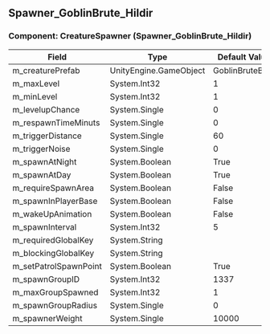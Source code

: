 ## Spawner_GoblinBrute_Hildir

### Component: CreatureSpawner (Spawner_GoblinBrute_Hildir)

|Field|Type|Default Value|
|---|---|---|
|m_creaturePrefab|UnityEngine.GameObject|GoblinBruteBros|
|m_maxLevel|System.Int32|1|
|m_minLevel|System.Int32|1|
|m_levelupChance|System.Single|0|
|m_respawnTimeMinuts|System.Single|0|
|m_triggerDistance|System.Single|60|
|m_triggerNoise|System.Single|0|
|m_spawnAtNight|System.Boolean|True|
|m_spawnAtDay|System.Boolean|True|
|m_requireSpawnArea|System.Boolean|False|
|m_spawnInPlayerBase|System.Boolean|False|
|m_wakeUpAnimation|System.Boolean|False|
|m_spawnInterval|System.Int32|5|
|m_requiredGlobalKey|System.String||
|m_blockingGlobalKey|System.String||
|m_setPatrolSpawnPoint|System.Boolean|True|
|m_spawnGroupID|System.Int32|1337|
|m_maxGroupSpawned|System.Int32|1|
|m_spawnGroupRadius|System.Single|0|
|m_spawnerWeight|System.Single|10000|

